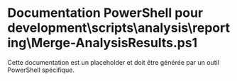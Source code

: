 # Documentation PowerShell pour development\scripts\analysis\reporting\Merge-AnalysisResults.ps1

Cette documentation est un placeholder et doit être générée par un outil PowerShell spécifique.
